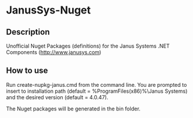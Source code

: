 # JanusSys-Nuget

## Description
Unofficial Nuget Packages (definitions) for the Janus Systems .NET Components (http://www.janusys.com)

## How to use
Run create-nupkg-janus.cmd from the command line. You are prompted to insert to installation path (default = %ProgramFiles(x86)%\Janus Systems) and the desired version (default = 4.0.47).

The Nuget packages will be generated in the bin folder.